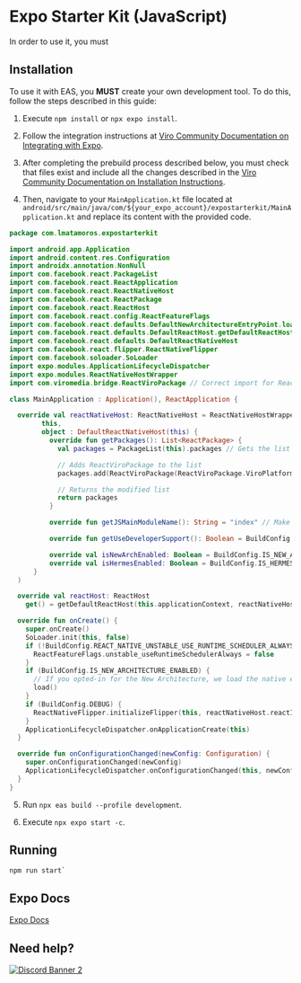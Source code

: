 # Expo Starter Kit (JavaScript)

In order to use it, you must 

## Installation

To use it with EAS, you **MUST** create your own development tool. To do this, follow the steps described in this guide:

1. Execute `npm install` or `npx expo install`.
2. Follow the integration instructions at [Viro Community Documentation on Integrating with Expo](https://viro-community.readme.io/docs/integrating-with-expo).

3. After completing the prebuild process described below, you must check that files exist and include all the changes described in the [Viro Community Documentation on Installation Instructions](https://viro-community.readme.io/docs/installation-instructions).

4. Then, navigate to your `MainApplication.kt` file located at `android/src/main/java/com/${your_expo_account}/expostarterkit/MainApplication.kt` and replace its content with the provided code.

```kotlin
package com.lmatamoros.expostarterkit

import android.app.Application
import android.content.res.Configuration
import androidx.annotation.NonNull
import com.facebook.react.PackageList
import com.facebook.react.ReactApplication
import com.facebook.react.ReactNativeHost
import com.facebook.react.ReactPackage
import com.facebook.react.ReactHost
import com.facebook.react.config.ReactFeatureFlags
import com.facebook.react.defaults.DefaultNewArchitectureEntryPoint.load
import com.facebook.react.defaults.DefaultReactHost.getDefaultReactHost
import com.facebook.react.defaults.DefaultReactNativeHost
import com.facebook.react.flipper.ReactNativeFlipper
import com.facebook.soloader.SoLoader
import expo.modules.ApplicationLifecycleDispatcher
import expo.modules.ReactNativeHostWrapper
import com.viromedia.bridge.ReactViroPackage // Correct import for ReactViroPackage

class MainApplication : Application(), ReactApplication {

  override val reactNativeHost: ReactNativeHost = ReactNativeHostWrapper(
        this,
        object : DefaultReactNativeHost(this) {
          override fun getPackages(): List<ReactPackage> {
            val packages = PackageList(this).packages // Gets the list of auto-linked packages

            // Adds ReactViroPackage to the list
            packages.add(ReactViroPackage(ReactViroPackage.ViroPlatform.valueOf("AR")))

            // Returns the modified list
            return packages
          }

          override fun getJSMainModuleName(): String = "index" // Make sure this is the correct main module for your project

          override fun getUseDeveloperSupport(): Boolean = BuildConfig.DEBUG

          override val isNewArchEnabled: Boolean = BuildConfig.IS_NEW_ARCHITECTURE_ENABLED
          override val isHermesEnabled: Boolean = BuildConfig.IS_HERMES_ENABLED
      }
  )

  override val reactHost: ReactHost
    get() = getDefaultReactHost(this.applicationContext, reactNativeHost)

  override fun onCreate() {
    super.onCreate()
    SoLoader.init(this, false)
    if (!BuildConfig.REACT_NATIVE_UNSTABLE_USE_RUNTIME_SCHEDULER_ALWAYS) {
      ReactFeatureFlags.unstable_useRuntimeSchedulerAlways = false
    }
    if (BuildConfig.IS_NEW_ARCHITECTURE_ENABLED) {
      // If you opted-in for the New Architecture, we load the native entry point for this app.
      load()
    }
    if (BuildConfig.DEBUG) {
      ReactNativeFlipper.initializeFlipper(this, reactNativeHost.reactInstanceManager)
    }
    ApplicationLifecycleDispatcher.onApplicationCreate(this)
  }

  override fun onConfigurationChanged(newConfig: Configuration) {
    super.onConfigurationChanged(newConfig)
    ApplicationLifecycleDispatcher.onConfigurationChanged(this, newConfig)
  }
}

```

5. Run `npx eas build --profile development`.

6. Execute `npx expo start -c`.

## Running

```shell
npm run start`
```

## Expo Docs

[Expo Docs](https://docs.expo.dev/)

## Need help?

<a href="https://discord.gg/H3ksm5NhzT">
   <img src="https://discordapp.com/api/guilds/774471080713781259/widget.png?style=banner2" alt="Discord Banner 2"/>
</a>
